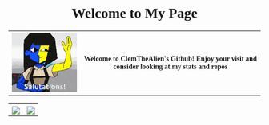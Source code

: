 <head>

<link rel="preconnect" href="https://fonts.googleapis.com">
<link rel="preconnect" href="https://fonts.gstatic.com" crossorigin>
<link href="https://fonts.googleapis.com/css2?family=Fira+Code:wght@300..700&display=swap" rel="stylesheet">

</head>


<center>
<h1 align = "center" style="font-family: Fira Code">Welcome to My Page</h1>

<table>

  <th>
  <img src="./assets/ena_welcome.gif" alt="Ena gif. Watch ENA on youtube:https://www.youtube.com/@JoelG">
  </th>

  <th>
  <p style="font-family: Fira Code">Welcome to ClemTheAlien's Github! Enjoy your visit and consider looking at my stats and repos</p>
  </th>
</table>
<table>
<th>
<a href="#">
  <img height=200 align="center" src="https://github-readme-stats.vercel.app/api?username=ClemTheAlien&theme=aura_dark&show_icons=true&show=reviews,prs_merged,prs_merged_percentage" />
</a>
</th>

<th>
<a href="#">
  <img height=200 align="center" src="https://github-readme-stats.vercel.app/api/top-langs?username=ClemTheAlien&layout=compact&langs_count=8&card_width=320&theme=aura_dark" />
</a>
</th>
</table>

</center>
